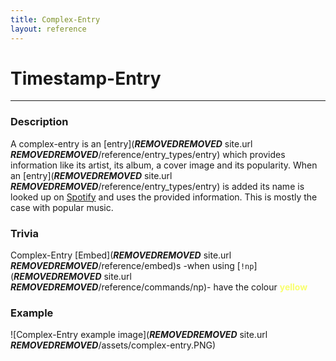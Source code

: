 ```yaml
---
title: Complex-Entry
layout: reference
---
```

# Timestamp-Entry
---
### Description
A complex-entry is an [entry](***REMOVED******REMOVED*** site.url ***REMOVED******REMOVED***/reference/entry_types/entry) which provides information like its artist, its album, a cover image and its popularity. When an [entry](***REMOVED******REMOVED*** site.url ***REMOVED******REMOVED***/reference/entry_types/entry) is added its name is looked up on [Spotify](https://www.spotify.com/) and uses the provided information. This is mostly the case with popular music.
### Trivia
Complex-Entry [Embed](***REMOVED******REMOVED*** site.url ***REMOVED******REMOVED***/reference/embed)s -when using [`!np`](***REMOVED******REMOVED*** site.url ***REMOVED******REMOVED***/reference/commands/np)- have the colour **<span style="color:#F9FF6E">yellow</span>**
### Example
![Complex-Entry example image](***REMOVED******REMOVED*** site.url ***REMOVED******REMOVED***/assets/complex-entry.PNG)
